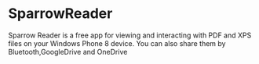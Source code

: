 SparrowReader
=============

Sparrow Reader is a free app for viewing and interacting with PDF and XPS files on your Windows Phone 8 device. You can also share them by Bluetooth,GoogleDrive and OneDrive
